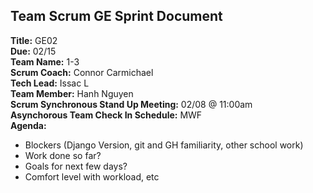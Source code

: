 ## Team Scrum GE Sprint Document
**Title:** GE02  
**Due:** 02/15  
**Team Name:** 1-3  
**Scrum Coach:** Connor Carmichael  
**Tech Lead:** Issac L   
**Team Member:** Hanh Nguyen  
**Scrum Synchronous Stand Up Meeting:** 02/08 @ 11:00am  
**Asynchorous Team Check In Schedule:** MWF  
**Agenda:**  
- Blockers (Django Version, git and GH familiarity, other school work)  
- Work done so far?  
- Goals for next few days?  
- Comfort level with workload, etc 
